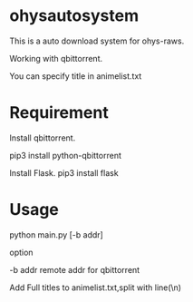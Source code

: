 # ohysautosystem
  This is a auto download system for ohys-raws.
  
  Working with qbittorrent.
  
  You can specify title in animelist.txt
  
 # Requirement
 
  Install qbittorrent.
 
  pip3 install python-qbittorrent

  Install Flask.
  pip3 install flask
  
 # Usage
 
  python main.py [-b addr]
  
  option
  
  -b addr  remote addr for qbittorrent
  
  Add Full titles to animelist.txt,split with line(\n)
  
  
